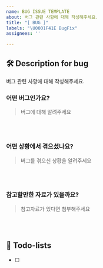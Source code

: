 ```yaml
---
name: BUG ISSUE TEMPLATE
about: 버그 관련 사항에 대해 작성해주세요.
title: "[ BUG ]"
labels: "\U0001F41E BugFix"
assignees: ''

---
```


## 🛠️ Description for bug 
버그 관련 사항에 대해 작성해주세요.


### 어떤 버그인가요?

> 버그에 대해 알려주세요

<br><br>

### 어떤 상황에서 겪으셨나요?

> 버그를 겪으신 상황을 알려주세요

<br><br>

### 참고할만한 자료가 있을까요?

> 참고자료가 있다면 첨부해주세요

<br><br>


## 📝 Todo-lists
- [ ]
